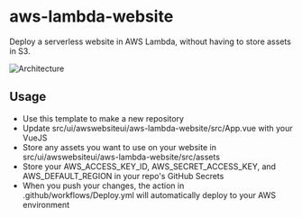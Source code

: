 # aws-lambda-website
Deploy a serverless website in AWS Lambda, without having to store assets in S3.

![Architecture](../assets/lambda-website.png)

## Usage
- Use this template to make a new repository
- Update src/ui/awswebsiteui/aws-lambda-website/src/App.vue with your VueJS
- Store any assets you want to use on your website in src/ui/awswebsiteui/aws-lambda-website/src/assets
- Store your AWS_ACCESS_KEY_ID, AWS_SECRET_ACCESS_KEY, and AWS_DEFAULT_REGION in your repo's GitHub Secrets
- When you push your changes, the action in .github/workflows/Deploy.yml will automatically deploy to your AWS environment

